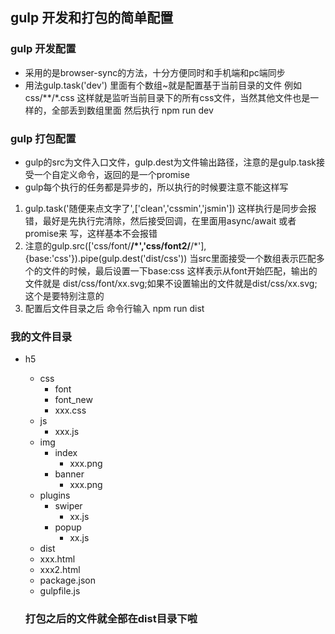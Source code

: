 ## gulp 开发和打包的简单配置

### gulp 开发配置
 - 采用的是browser-sync的方法，十分方便同时和手机端和pc端同步
 - 用法gulp.task('dev') 里面有个数组~就是配置基于当前目录的文件 例如 css/**/*.css 这样就是监听当前目录下的所有css文件，当然其他文件也是一样的，全部丢到数组里面
   然后执行 npm run dev
### gulp 打包配置
- gulp的src为文件入口文件，gulp.dest为文件输出路径，注意的是gulp.task接受一个自定义命令，返回的是一个promise
- gulp每个执行的任务都是异步的，所以执行的时候要注意不能这样写
 1. gulp.task('随便来点文字了',['clean','cssmin','jsmin']) 这样执行是同步会报错，最好是先执行完清除，然后接受回调，在里面用async/await 或者promise来
   写，这样基本不会报错
 2. 注意的gulp.src(['css/font/**/*','css/font2/**/*'],{base:'css'}).pipe(gulp.dest('dist/css')) 当src里面接受一个数组表示匹配多个的文件的时候，最后设置一下base:css 这样表示从font开始匹配，输出的文件就是 dist/css/font/xx.svg;如果不设置输出的文件就是dist/css/xx.svg;这个是要特别注意的
 3. 配置后文件目录之后 命令行输入  npm run dist  


### 我的文件目录
   - h5
      - css
        - font
        - font_new
        - xxx.css
      - js
        - xxx.js 
      - img
        - index
          - xxx.png
        - banner
          - xxx.png
      - plugins
        - swiper
           - xx.js
        - popup
           - xx.js
      - dist     
      - xxx.html
      - xxx2.html
      - package.json
      - gulpfile.js

     ### 打包之后的文件就全部在dist目录下啦           


